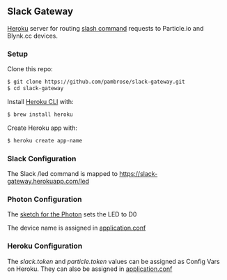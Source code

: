 ## Slack Gateway

[Heroku](https://www.heroku.com/) server for routing [slash command](https://api.slack.com/slash-commands)
requests to Particle.io and Blynk.cc devices.

### Setup

Clone this repo:

```bash
$ git clone https://github.com/pambrose/slack-gateway.git
$ cd slack-gateway
```

Install [Heroku CLI](https://devcenter.heroku.com/articles/heroku-command) with:

```bash
$ brew install heroku
```

Create Heroku app with:

```bash
$ heroku create app-name
```


### Slack Configuration

The Slack /led command is mapped to https://slack-gateway.herokuapp.com/led


### Photon Configuration

The [sketch for the Photon](https://github.com/pambrose/slack-gateway/blob/master/photon/led.ino) sets the LED to D0

The device name is assigned in [application.conf](https://github.com/pambrose/slack-gateway/blob/master/src/main/resources/application.conf)


### Heroku Configuration

The *slack.token* and *particle.token* values can be assigned as Config Vars on Heroku. They can
also be assigned in [application.conf](https://github.com/pambrose/slack-gateway/blob/master/src/main/resources/application.conf)